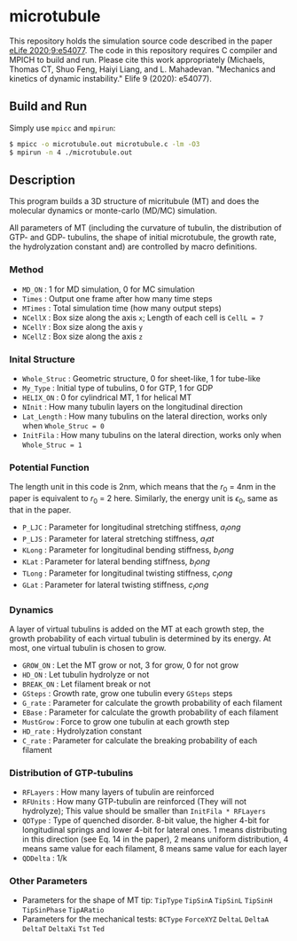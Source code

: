 # microtubule

This repository holds the simulation source code described in the paper [eLife 2020;9:e54077](https://doi.org/10.7554/eLife.54077). The code in this repository requires C compiler and MPICH to build and run. Please cite this work appropriately (Michaels, Thomas CT, Shuo Feng, Haiyi Liang, and L. Mahadevan. "Mechanics and kinetics of dynamic instability." Elife 9 (2020): e54077).

## Build and Run

Simply use `mpicc` and `mpirun`:

```bash
$ mpicc -o microtubule.out microtubule.c -lm -O3
$ mpirun -n 4 ./microtubule.out
```

## Description

This program builds a 3D structure of micritubule (MT) and does the molecular dynamics or monte-carlo (MD/MC) simulation.

All parameters of MT (including the curvature of tubulin, the distribution of GTP- and GDP- tubulins, the shape of initial microtubule, the growth rate, the hydrolyzation constant and) are controlled by macro definitions.

### Method

* `MD_ON` :         1 for MD simulation, 0 for MC simulation
* `Times` :         Output one frame after how many time steps
* `MTimes` :        Total simulation time (how many output steps)
* `NCellX` :        Box size along the axis `x`; Length of each cell is `CellL = 7`
* `NCellY` :        Box size along the axis `y`
* `NCellZ` :        Box size along the axis `z`

### Inital Structure

* `Whole_Struc` :   Geometric structure, 0 for sheet-like, 1 for tube-like 
* `My_Type` :       Initial type of tubulins, 0 for GTP, 1 for GDP
* `HELIX_ON` :      0 for cylindrical MT, 1 for helical MT
* `NInit` :         How many tubulin layers on the longitudinal direction
* `Lat_Length` :    How many tubulins on the lateral direction, works only when `Whole_Struc = 0`
* `InitFila` :      How many tubulins on the lateral direction, works only when `Whole_Struc = 1`

### Potential Function

The length unit in this code is 2nm, which means that the $r_0$ = 4nm in the paper is equivalent to $r_0$ = 2 here.
Similarly, the energy unit is $\epsilon_0$, same as that in the paper.

* `P_LJC` :         Parameter for longitudinal stretching stiffness, $a_long$
* `P_LJS` :         Parameter for lateral stretching stiffness, $a_lat$
* `KLong` :         Parameter for longitudinal bending stiffness, $b_long$
* `KLat` :          Parameter for lateral bending stiffness, $b_long$
* `TLong` :         Parameter for longitudinal twisting stiffness, $c_long$
* `GLat` :          Parameter for lateral twisting stiffness, $c_long$

### Dynamics

A layer of virtual tubulins is added on the MT at each growth step, the growth probability of each virtual tubulin is determined by its energy. At most, one virtual tubulin is chosen to grow.

* `GROW_ON` :       Let the MT grow or not, 3 for grow, 0 for not grow
* `HD_ON` :         Let tubulin hydrolyze or not
* `BREAK_ON` :      Let filament break or not
* `GSteps` :        Growth rate, grow one tubulin every `GSteps` steps
* `G_rate` :        Parameter for calculate the growth probability of each filament
* `EBase` :         Parameter for calculate the growth probability of each filament
* `MustGrow` :      Force to grow one tubulin at each growth step
* `HD_rate` :       Hydrolyzation constant
* `C_rate` :        Parameter for calculate the breaking probability of each filament

### Distribution of GTP-tubulins

* `RFLayers` :      How many layers of tubulin are reinforced
* `RFUnits` :       How many GTP-tubulin are reinforced (They will not hydrolyze); This value should be smaller than `InitFila * RFLayers`
* `QDType` :        Type of quenched disorder. 8-bit value, the higher 4-bit for longitudinal springs and lower 4-bit for lateral ones. 1 means distributing in this direction (see Eq. 14 in the paper), 2 means uniform distribution, 4 means same value for each filament, 8 means same value for each layer
* `QDDelta` :       1/k

### Other Parameters

* Parameters for the shape of MT tip: `TipType` `TipSinA` `TipSinL` `TipSinH` `TipSinPhase` `TipARatio`
* Parameters for the mechanical tests: `BCType` `ForceXYZ` `DeltaL` `DeltaA` `DeltaT` `DeltaXi` `Tst` `Ted`



